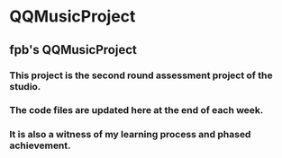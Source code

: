 # QQMusicProject
## fpb's QQMusicProject
### This project is the second round assessment project of the studio.
### The code files are updated here at the end of each week.
### It is also a witness of my learning process and phased achievement.
